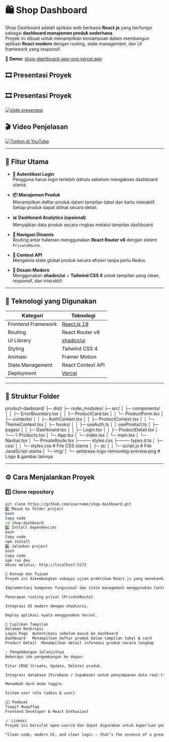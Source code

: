 # 🛍️ Shop Dashboard

Shop Dashboard adalah aplikasi web berbasis **React.js** yang berfungsi sebagai **dashboard manajemen produk sederhana**.  
Proyek ini dibuat untuk menampilkan kemampuan dalam membangun aplikasi **React modern** dengan routing, state management, dan UI framework yang responsif.

🔗 **Demo:** [shop-dashboard-app-one.vercel.app](https://shop-dashboard-app-one.vercel.app/)
## 🎞️ Presentasi Proyek

## 🎞️ Presentasi Proyek

[![slide presentasi](https://img.shields.io/badge/🎥_Lihat_Presentasi-Gamma.app-blue?style=for-the-badge)](https://gamma.app/docs/Presentasi-Proyek-Akhir-Reactjs-f96ilptrmirpsc5?mode=present#card-0pckpvbv9821utk)

## 🎬 Video Penjelasan

[![Tonton di YouTube](https://img.shields.io/badge/▶️_Tonton_Video-YouTube-red?style=for-the-badge)](https://youtu.be/4AU66gFnu7I?si=ertLmEvCNENYeXz8)

---

## 🚀 Fitur Utama

- **🔐 Autentikasi Login**  
  Pengguna harus login terlebih dahulu sebelum mengakses dashboard utama.

- **📦 Manajemen Produk**  
  Menampilkan daftar produk dalam tampilan tabel dan kartu interaktif.  
  Setiap produk dapat dilihat secara detail.

- **📊 Dashboard Analytics (opsional)**  
  Menyajikan data produk secara ringkas melalui tampilan dashboard.

- **🧭 Navigasi Dinamis**  
  Routing antar halaman menggunakan **React Router v6** dengan sistem `PrivateRoute`.

- **🧠 Context API**  
  Mengelola state global produk secara efisien tanpa perlu Redux.

- **🎨 Desain Modern**  
  Menggunakan **shadcn/ui** + **Tailwind CSS 4** untuk tampilan yang clean, responsif, dan interaktif.

---

## 🧩 Teknologi yang Digunakan

| Kategori | Teknologi |
|-----------|------------|
| Frontend Framework | [React.js 19](https://react.dev/) |
| Routing | React Router v6 |
| UI Library | [shadcn/ui](https://ui.shadcn.com/) |
| Styling | Tailwind CSS 4 |
| Animasi | Framer Motion |
| State Management | React Context API |
| Deployment | [Vercel](https://vercel.com/) |

---

## 📁 Struktur Folder

product-dasboard/
├─ dist/
├─ node_modules/
├─ src/
│  ├─ components/
│  │  ├─ ErrorBoundary.tsx
│  │  ├─ ProductCard.tsx
│  │  └─ ProductForm.tsx
│  ├─ contexts/
│  │  ├─ AuthContext.tsx
│  │  ├─ ProductContext.tsx
│  │  └─ ThemeContext.tsx
│  ├─ hooks/
│  │  ├─ useAuth.ts
│  │ useProduct.ts
│  ├─ pages/
│  │  ├─ Dashboard.tsx
│  │  ├─ Login.tsx
│  │  ├─ ProductDetail.tsx
│  └──└ Products.tsx
│  └─ App.tsx
│  └─ index.tsx
│  └─ main.tsx
│  └─ Navbar.tsx
│  └─ PrivateRoute.tsx
├──── styles.css
├──── types.d.ts
│ ├─ css/
│ │ └─ styles.css # File CSS utama
│ ├─ js/
│ │ └─ script.js # File JavaScript utama
│ └─ img/
│ └─ setiarasa-logo-removebg-preview.png # Logo & gambar lainnya


---

## ⚙️ Cara Menjalankan Proyek

### 1️⃣ Clone repository
```bash
git clone https://github.com/username/shop-dashboard.git
2️⃣ Masuk ke folder project
bash
Copy code
cd shop-dashboard
3️⃣ Install dependencies
bash
Copy code
npm install
4️⃣ Jalankan project
bash
Copy code
npm run dev
Akses melalui: http://localhost:5173

🧠 Konsep dan Tujuan
Proyek ini dikembangkan sebagai ujian praktikum React.js yang menekankan pada:

Implementasi komponen fungsional dan state management menggunakan Context API.

Penerapan routing privat (PrivateRoute).

Integrasi UI modern dengan shadcn/ui.

Deploy aplikasi nyata menggunakan Vercel.

🧩 Cuplikan Tampilan
Halaman	Deskripsi
Login Page	Autentikasi sebelum masuk ke dashboard
Dashboard	Menampilkan daftar produk dalam tampilan tabel & card
Product Detail	Menampilkan detail informasi produk secara lengkap

💡 Pengembangan Selanjutnya
Beberapa ide pengembangan ke depan:

Fitur CRUD (Create, Update, Delete) produk.

Integrasi database (Firebase / Supabase) untuk penyimpanan data real-time.

Menambah dark mode toggle.

Sistem user role (admin & user).

👨‍💻 Pembuat
Tsaqif Muwaffaq
Frontend Developer & React Enthusiast

🪄 Lisensi
Proyek ini bersifat open-source dan dapat digunakan untuk keperluan pembelajaran atau pengembangan pribadi.

“Clean code, modern UI, and clear logic — that’s the essence of a great dashboard.”
